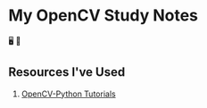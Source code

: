 # My OpenCV Study Notes

🖥️ 👀

## Resources I've Used

1. [OpenCV-Python Tutorials](https://docs.opencv.org/4.x/d6/d00/tutorial_py_root.html)